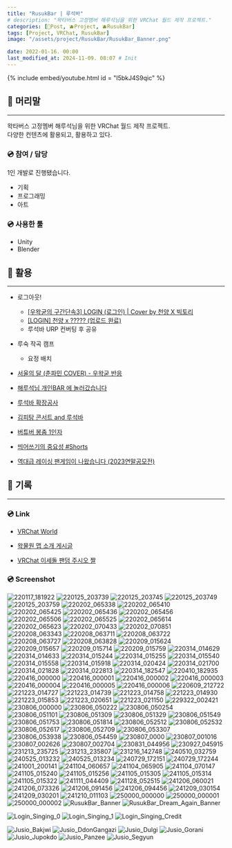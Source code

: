 ```yaml
---
title: "RusukBar | 루석바"
# description: "왁타버스 고정멤버 해루석님을 위한 VRChat 월드 제작 프로젝트."
categories: [📀Post, 🫐Project, 🫐RusukBar]
tags: [Project, VRChat, RusukBar]
image: "/assets/project/RusukBar/RusukBar_Banner.png"

date: 2022-01-16. 00:00
last_modified_at: 2024-11-09. 08:07 # Init
---
```


{% include embed/youtube.html id = "I5bkJ4S9qic" %}

## 📀 머리말

---

왁타버스 고정멤버 해루석님을 위한 VRChat 월드 제작 프로젝트.  
다양한 컨텐츠에 활용되고, 활용하고 있다.  

### 💿 참여 / 담당

1인 개발로 진행됐습니다.  

- 기획
- 프로그래밍
- 아트

### 💿 사용한 툴

- Unity
- Blender

## 📀 활용

---

- 로그아웃!
  - [[우왁굳의 구간단속3] LOGIN (로그인) \| Cover by 천양 X 빅토리](https://youtu.be/yPbm13fTjx4)
  - [[LOGIN] 천양 x ????? (업로드 완료)](https://cafe.naver.com/steamindiegame/17697108)
  - 루석바 URP 컨버팅 후 공유

- 루숙 작곡 캠프
  - 요정 배치

- [서울의 달 (춘파민 COVER) - 우왁굳 반응](https://youtu.be/NAPBK_1vv2M)
- [해루석님 개인BAR 에 놀러갔습니다](https://youtu.be/I5bkJ4S9qic?si=QlG5DIlZyI8_NnYB)
- [루석바 확장공사](https://youtu.be/pfH_KWiOlLY?si=Y8zqzAFqFZS5fIZp)
- [김피탕 콘서트 and 루석바](https://youtu.be/-KT4V2Jlbg4?si=ZmcXE9uAbjBrOLr_)
- [버튜버 봉춤 1인자](https://youtu.be/U_PGA-NzokY?si=JA_HHQUUglCYKRUN)
- [띄어쓰기의 중요성 #Shorts](https://youtu.be/oxKQ34CwHog?si=4YV3ffu-BBTHJCLP)
- [역대급 레이싱 팬게임이 나왔습니다 (2023연말공모전)](https://youtu.be/uA2VbRgAgF4?si=h3HyT0m-ETmX8XA8)

## 📀 기록

---

### 💿 Link

- [VRChat World](https://vrchat.com/home/world/wrld_fef1c533-8660-4eb4-a23a-a872e05fef31)

- [왁물원 맵 소개 게시글](https://cafe.naver.com/steamindiegame/4546786)
- [VRChat 이세돌 팬덤 주시오 짤](https://cafe.naver.com/steamindiegame/4381600)

### 💿 Screenshot

![220117_181922](/assets/project/RusukBar/Screenshot/220117_181922.png)
![220125_203739](/assets/project/RusukBar/Screenshot/220125_203739.png)
![220125_203745](/assets/project/RusukBar/Screenshot/220125_203745.png)
![220125_203749](/assets/project/RusukBar/Screenshot/220125_203749.png)
![220125_203759](/assets/project/RusukBar/Screenshot/220125_203759.png)
![220202_065338](/assets/project/RusukBar/Screenshot/220202_065338.png)
![220202_065410](/assets/project/RusukBar/Screenshot/220202_065410.png)
![220202_065425](/assets/project/RusukBar/Screenshot/220202_065425.png)
![220202_065436](/assets/project/RusukBar/Screenshot/220202_065436.png)
![220202_065456](/assets/project/RusukBar/Screenshot/220202_065456.png)
![220202_065506](/assets/project/RusukBar/Screenshot/220202_065506.png)
![220202_065525](/assets/project/RusukBar/Screenshot/220202_065525.png)
![220202_065614](/assets/project/RusukBar/Screenshot/220202_065614.png)
![220202_065623](/assets/project/RusukBar/Screenshot/220202_065623.png)
![220202_070433](/assets/project/RusukBar/Screenshot/220202_070433.png)
![220202_070851](/assets/project/RusukBar/Screenshot/220202_070851.png)
![220208_063343](/assets/project/RusukBar/Screenshot/220208_063343.png)
![220208_063711](/assets/project/RusukBar/Screenshot/220208_063711.png)
![220208_063722](/assets/project/RusukBar/Screenshot/220208_063722.png)
![220208_063727](/assets/project/RusukBar/Screenshot/220208_063727.png)
![220208_063828](/assets/project/RusukBar/Screenshot/220208_063828.png)
![220209_015624](/assets/project/RusukBar/Screenshot/220209_015624.png)
![220209_015657](/assets/project/RusukBar/Screenshot/220209_015657.png)
![220209_015714](/assets/project/RusukBar/Screenshot/220209_015714.png)
![220209_015759](/assets/project/RusukBar/Screenshot/220209_015759.png)
![220314_014629](/assets/project/RusukBar/Screenshot/220314_014629.png)
![220314_014633](/assets/project/RusukBar/Screenshot/220314_014633.png)
![220314_015244](/assets/project/RusukBar/Screenshot/220314_015244.png)
![220314_015255](/assets/project/RusukBar/Screenshot/220314_015255.png)
![220314_015540](/assets/project/RusukBar/Screenshot/220314_015540.png)
![220314_015558](/assets/project/RusukBar/Screenshot/220314_015558.png)
![220314_015918](/assets/project/RusukBar/Screenshot/220314_015918.png)
![220314_020424](/assets/project/RusukBar/Screenshot/220314_020424.png)
![220314_021700](/assets/project/RusukBar/Screenshot/220314_021700.png)
![220314_021828](/assets/project/RusukBar/Screenshot/220314_021828.png)
![220314_022813](/assets/project/RusukBar/Screenshot/220314_022813.png)
![220314_182547](/assets/project/RusukBar/Screenshot/220314_182547.png)
![220410_182935](/assets/project/RusukBar/Screenshot/220410_182935.png)
![220416_000000](/assets/project/RusukBar/Screenshot/220416_000000.png)
![220416_000001](/assets/project/RusukBar/Screenshot/220416_000001.png)
![220416_000002](/assets/project/RusukBar/Screenshot/220416_000002.png)
![220416_000003](/assets/project/RusukBar/Screenshot/220416_000003.png)
![220416_000004](/assets/project/RusukBar/Screenshot/220416_000004.png)
![220416_000005](/assets/project/RusukBar/Screenshot/220416_000005.png)
![220416_000006](/assets/project/RusukBar/Screenshot/220416_000006.png)
![220609_212722](/assets/project/RusukBar/Screenshot/220609_212722.png)
![221223_014727](/assets/project/RusukBar/Screenshot/221223_014727.png)
![221223_014739](/assets/project/RusukBar/Screenshot/221223_014739.png)
![221223_014758](/assets/project/RusukBar/Screenshot/221223_014758.png)
![221223_014930](/assets/project/RusukBar/Screenshot/221223_014930.png)
![221223_015853](/assets/project/RusukBar/Screenshot/221223_015853.png)
![221223_020651](/assets/project/RusukBar/Screenshot/221223_020651.png)
![221223_021150](/assets/project/RusukBar/Screenshot/221223_021150.png)
![229322_002421](/assets/project/RusukBar/Screenshot/229322_002421.png)
![230806_000000](/assets/project/RusukBar/Screenshot/230806_000000.png)
![230806_050222](/assets/project/RusukBar/Screenshot/230806_050222.png)
![230806_050254](/assets/project/RusukBar/Screenshot/230806_050254.png)
![230806_051101](/assets/project/RusukBar/Screenshot/230806_051101.png)
![230806_051309](/assets/project/RusukBar/Screenshot/230806_051309.png)
![230806_051329](/assets/project/RusukBar/Screenshot/230806_051329.png)
![230806_051549](/assets/project/RusukBar/Screenshot/230806_051549.png)
![230806_051753](/assets/project/RusukBar/Screenshot/230806_051753.png)
![230806_051814](/assets/project/RusukBar/Screenshot/230806_051814.png)
![230806_052512](/assets/project/RusukBar/Screenshot/230806_052512.png)
![230806_052532](/assets/project/RusukBar/Screenshot/230806_052532.png)
![230806_052617](/assets/project/RusukBar/Screenshot/230806_052617.png)
![230806_052709](/assets/project/RusukBar/Screenshot/230806_052709.png)
![230806_053307](/assets/project/RusukBar/Screenshot/230806_053307.png)
![230806_053938](/assets/project/RusukBar/Screenshot/230806_053938.png)
![230806_054459](/assets/project/RusukBar/Screenshot/230806_054459.png)
![230807_0000](/assets/project/RusukBar/Screenshot/230807_0000.png)
![230807_001016](/assets/project/RusukBar/Screenshot/230807_001016.png)
![230807_002626](/assets/project/RusukBar/Screenshot/230807_002626.png)
![230807_002704](/assets/project/RusukBar/Screenshot/230807_002704.png)
![230831_044956](/assets/project/RusukBar/Screenshot/230831_044956.png)
![230927_045915](/assets/project/RusukBar/Screenshot/230927_045915.png)
![231213_235725](/assets/project/RusukBar/Screenshot/231213_235725.png)
![231213_235807](/assets/project/RusukBar/Screenshot/231213_235807.png)
![231216_142748](/assets/project/RusukBar/Screenshot/231216_142748.png)
![240510_032759](/assets/project/RusukBar/Screenshot/240510_032759.png)
![240525_013232](/assets/project/RusukBar/Screenshot/240525_013232.png)
![240525_013234](/assets/project/RusukBar/Screenshot/240525_013234.png)
![240729_172151](/assets/project/RusukBar/Screenshot/240729_172151.png)
![240729_172244](/assets/project/RusukBar/Screenshot/240729_172244.png)
![241001_200141](/assets/project/RusukBar/Screenshot/241001_200141.png)
![241104_060657](/assets/project/RusukBar/Screenshot/241104_060657.png)
![241104_065905](/assets/project/RusukBar/Screenshot/241104_065905.png)
![241104_070147](/assets/project/RusukBar/Screenshot/241104_070147.png)
![241105_015240](/assets/project/RusukBar/Screenshot/241105_015240.png)
![241105_015256](/assets/project/RusukBar/Screenshot/241105_015256.png)
![241105_015305](/assets/project/RusukBar/Screenshot/241105_015305.png)
![241105_015314](/assets/project/RusukBar/Screenshot/241105_015314.png)
![241105_015322](/assets/project/RusukBar/Screenshot/241105_015322.png)
![241111_044409](/assets/project/RusukBar/Screenshot/241111_044409.png)
![241128_052515](/assets/project/RusukBar/Screenshot/241128_052515.png)
![241206_060021](/assets/project/RusukBar/Screenshot/241206_060021.png)
![241206_073326](/assets/project/RusukBar/Screenshot/241206_073326.png)
![241206_091456](/assets/project/RusukBar/Screenshot/241206_091456.png)
![241206_094456](/assets/project/RusukBar/Screenshot/241206_094456.png)
![241209_030154](/assets/project/RusukBar/Screenshot/241209_030154.png)
![241209_030201](/assets/project/RusukBar/Screenshot/241209_030201.png)
![241210_011103](/assets/project/RusukBar/Screenshot/241210_011103.png)
![250000_000000](/assets/project/RusukBar/Screenshot/250000_000000.png)
![250000_000001](/assets/project/RusukBar/Screenshot/250000_000001.png)
![250000_000002](/assets/project/RusukBar/Screenshot/250000_000002.png)
![RusukBar_Banner](/assets/project/RusukBar/RusukBar_Banner.png)
![RusukBar_Dream_Again_Banner](/assets/project/RusukBar/RusukBar_Dream_Again_Banner.png)

![Login_Singing_0](/assets/project/RusukBar/PartSinging/Login_Singing_0.png)
![Login_Singing_1](/assets/project/RusukBar/PartSinging/Login_Singing_1.png)
![Login_Singing_Credit](/assets/project/RusukBar/PartSinging/Login_Singing_Credit.png)

![Jusio_Bakjwi](/assets/project/RusukBar/Jusio/Jusio_Bakjwi.png)
![Jusio_DdonGangazi](/assets/project/RusukBar/Jusio/Jusio_DdonGangazi.png)
![Jusio_Dulgi](/assets/project/RusukBar/Jusio/Jusio_Dulgi.png)
![Jusio_Gorani](/assets/project/RusukBar/Jusio/Jusio_Gorani.png)
![Jusio_Jupokdo](/assets/project/RusukBar/Jusio/Jusio_Jupokdo.png)
![Jusio_Panzee](/assets/project/RusukBar/Jusio/Jusio_Panzee.png)
![Jusio_Segyun](/assets/project/RusukBar/Jusio/Jusio_Segyun.png)

